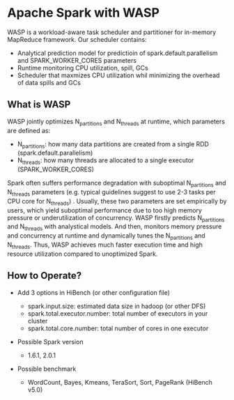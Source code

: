 # Apache Spark with WASP

WASP is a workload-aware task scheduler and partitioner for in-memory MapReduce framework. Our scheduler contains:

- Analytical prediction model for predictioin of spark.default.parallelism and SPARK_WORKER_CORES parameters
- Runtime monitoring CPU utilization, spill, GCs
- Scheduler that maxmizes CPU utilization whil minimizing the overhead of data spills and GCs

## What is WASP
WASP jointly optimizes N<sub>partitions</sub> and N<sub>threads</sub> at runtime, which parameters are defined as:

- N<sub>partitions</sub>: how many data partitions are created from a single RDD (spark.default.parallelism)
- N<sub>threads</sub>: how many threads are allocated to a single executor (SPARK_WORKER_CORES)

Spark often suffers performance degradation with suboptimal N<sub>partitions</sub> and N<sub>threads</sub> parameters (e.g. typical guidelines suggest to use 2-3 tasks per CPU core for N<sub>threads</sub>) . Usually, these two parameters are set empirically by users, which yield suboptimal performance due to too high memory pressure or underutilization of concurrency. WASP firstly predicts N<sub>partitions</sub> and N<sub>threads</sub> with analystical models. And then, monitors memory pressure and concurrency at runtime and dynamically tunes the N<sub>partitions</sub> and N<sub>threads</sub>.
Thus, WASP achieves much faster execution time and high resource utilization compared to unoptimized Spark.

## How to Operate?
* Add 3 options in HiBench (or other configuration file)
  - spark.input.size: estimated data size in hadoop (or other DFS)
  - spark.total.executor.number: total number of executors in your cluster
  - spark.total.core.number: total number of cores in one executor

* Possible Spark version
  - 1.6.1, 2.0.1

* Possible benchmark
  - WordCount, Bayes, Kmeans, TeraSort, Sort, PageRank (HiBench v5.0)
